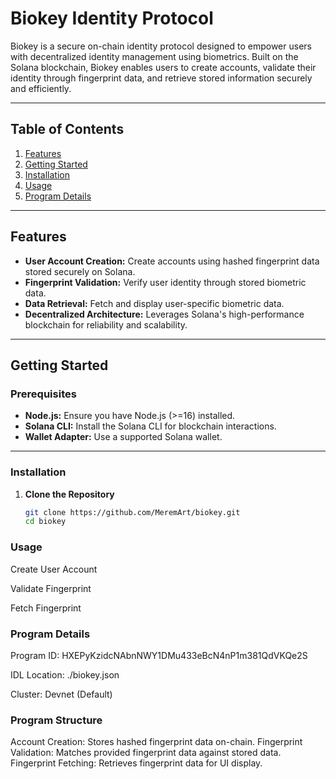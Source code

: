 # Biokey Identity Protocol

Biokey is a secure on-chain identity protocol designed to empower users with decentralized identity management using biometrics. Built on the Solana blockchain, Biokey enables users to create accounts, validate their identity through fingerprint data, and retrieve stored information securely and efficiently.

---

## Table of Contents
1. [Features](#features)
2. [Getting Started](#getting-started)
3. [Installation](#installation)
4. [Usage](#usage)
5. [Program Details](#program-details)


---

## Features
- **User Account Creation:** Create accounts using hashed fingerprint data stored securely on Solana.
- **Fingerprint Validation:** Verify user identity through stored biometric data.
- **Data Retrieval:** Fetch and display user-specific biometric data.
- **Decentralized Architecture:** Leverages Solana's high-performance blockchain for reliability and scalability.


---

## Getting Started

### Prerequisites
- **Node.js:** Ensure you have Node.js (>=16) installed.  
- **Solana CLI:** Install the Solana CLI for blockchain interactions.
- **Wallet Adapter:** Use a supported Solana wallet.

---

### Installation

1. **Clone the Repository**
   ```bash
   git clone https://github.com/MeremArt/biokey.git
   cd biokey


### Usage

Create User Account

Validate Fingerprint

Fetch Fingerprint

### Program Details

Program ID: HXEPyKzidcNAbnNWY1DMu433eBcN4nP1m381QdVKQe2S

IDL Location: ./biokey.json

Cluster: Devnet (Default)

### Program Structure

Account Creation: Stores hashed fingerprint data on-chain.
Fingerprint Validation: Matches provided fingerprint data against stored data.
Fingerprint Fetching: Retrieves fingerprint data for UI display.


